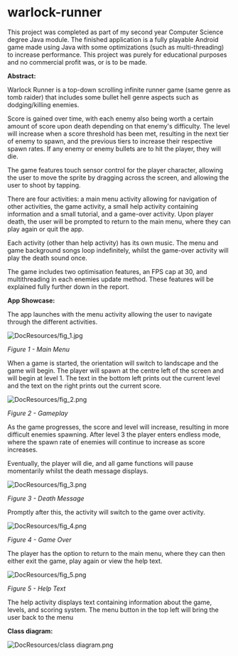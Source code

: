 # warlock-runner
This project was completed as part of my second year Computer Science degree Java module. The finished application is a fully playable Android game made using Java with some optimizations (such as multi-threading) to increase performance. This project was purely for educational purposes and no commercial profit was, or is to be made.

**Abstract:**

Warlock Runner is a top-down scrolling infinite runner game (same genre as tomb raider) that includes some bullet hell genre aspects such as dodging/killing enemies.

Score is gained over time, with each enemy also being worth a certain amount of score upon death depending on that enemy&#39;s difficulty. The level will increase when a score threshold has been met, resulting in the next tier of enemy to spawn, and the previous tiers to increase their respective spawn rates. If any enemy or enemy bullets are to hit the player, they will die.

The game features touch sensor control for the player character, allowing the user to move the sprite by dragging across the screen, and allowing the user to shoot by tapping.

There are four activities: a main menu activity allowing for navigation of other activities, the game activity, a small help activity containing information and a small tutorial, and a game-over activity. Upon player death, the user will be prompted to return to the main menu, where they can play again or quit the app.

Each activity (other than help activity) has its own music. The menu and game background songs loop indefinitely, whilst the game-over activity will play the death sound once.

The game includes two optimisation features, an FPS cap at 30, and multithreading in each enemies update method. These features will be explained fully further down in the report.

**App Showcase:**

The app launches with the menu activity allowing the user to navigate through the different activities.

![DocResources/fig_1.jpg](https://github.com/jounaidr/warlock-runner/blob/master/DocResources/fig_1.jpg)

_Figure 1 - Main Menu_

When a game is started, the orientation will switch to landscape and the game will begin. The player will spawn at the centre left of the screen and will begin at level 1. The text in the bottom left prints out the current level and the text on the right prints out the current score.

![DocResources/fig_2.png](https://github.com/jounaidr/warlock-runner/blob/master/DocResources/fig_2.png)

_Figure 2 - Gameplay_

As the game progresses, the score and level will increase, resulting in more difficult enemies spawning. After level 3 the player enters endless mode, where the spawn rate of enemies will continue to increase as score increases.

Eventually, the player will die, and all game functions will pause momentarily whilst the death message displays.

![DocResources/fig_3.png](https://github.com/jounaidr/warlock-runner/blob/master/DocResources/fig_3.png)

_Figure 3 - Death Message_

Promptly after this, the activity will switch to the game over activity.

![DocResources/fig_4.png](https://github.com/jounaidr/warlock-runner/blob/master/DocResources/fig_4.png)

_Figure 4 - Game Over_

The player has the option to return to the main menu, where they can then either exit the game, play again or view the help text.

![DocResources/fig_5.png](https://github.com/jounaidr/warlock-runner/blob/master/DocResources/fig_5.png)

_Figure 5 - Help Text_

The help activity displays text containing information about the game, levels, and scoring system. The menu button in the top left will bring the user back to the menu

**Class diagram:**

![DocResources/class diagram.png](https://github.com/jounaidr/warlock-runner/blob/master/DocResources/class%20diagram.png)
